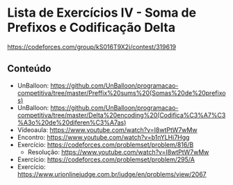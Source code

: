 # Lista de Exercícios IV - Soma de Prefixos e Codificação Delta

https://codeforces.com/group/kS016T9X2j/contest/319619

## Conteúdo
* UnBalloon: https://github.com/UnBalloon/programacao-competitiva/tree/master/Preffix%20sums%20(Somas%20de%20prefixos)
* UnBalloon: https://github.com/UnBalloon/programacao-competitiva/tree/master/Delta%20encoding%20(Codifica%C3%A7%C3%A3o%20de%20diferen%C3%A7as)
* Vídeoaula: https://www.youtube.com/watch?v=I8wtPtW7wMw
* Encontro: https://www.youtube.com/watch?v=b1nYLHi7Hgg
* Exercício: https://codeforces.com/problemset/problem/816/B
    * Resolução: https://www.youtube.com/watch?v=I8wtPtW7wMw
* Exercício: https://codeforces.com/problemset/problem/295/A
* Exercício: https://www.urionlinejudge.com.br/judge/en/problems/view/2067
